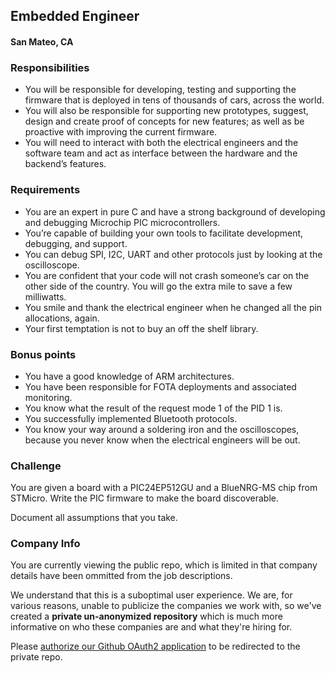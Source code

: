 ## Embedded Engineer
#### San Mateo, CA

### Responsibilities
+ You will be responsible for developing, testing and supporting the firmware that is deployed in tens of thousands of cars, across the world.
+ You will also be responsible for supporting new prototypes, suggest, design and create proof of concepts for new features; as well as be proactive with improving the current firmware.
+ You will need to interact with both the electrical engineers and the software team and act as interface between the hardware and the backend’s features.

### Requirements
+ You are an expert in pure C and have a strong background of developing and debugging Microchip PIC microcontrollers.
+ You’re capable of building your own tools to facilitate development, debugging, and support.
+ You can debug SPI, I2C, UART and other protocols just by looking at the oscilloscope.
+ You are confident that your code will not crash someone’s car on the other side of the country.
You will go the extra mile to save a few milliwatts.
+ You smile and thank the electrical engineer when he changed all the pin allocations, again.
+ Your first temptation is not to buy an off the shelf library.

### Bonus points
+ You have a good knowledge of ARM architectures.
+ You have been responsible for FOTA deployments and associated monitoring.
+ You know what the result of the request mode 1 of the PID 1 is.
+ You successfully implemented Bluetooth protocols.
+ You know your way around a soldering iron and the oscilloscopes, because you never know when the electrical engineers will be out.

### Challenge
You are given a board with a PIC24EP512GU and a BlueNRG-MS chip from STMicro. Write the PIC firmware to make the board discoverable.

Document all assumptions that you take.

### Company Info
You are currently viewing the public repo, which is limited in that company details have been ommitted from the job descriptions.  
    
We understand that this is a suboptimal user experience.  We are, for various reasons, unable to publicize the companies we work with, so we've
created a **private un-anonymized repository** which is much more informative on who these companies are and what they're hiring for.  
    
Please [authorize our Github OAuth2 application](https://letsrockit.co/users/auth/github?job_id=wmlwy2fy-embedded-engineer) to be redirected to the private repo.
